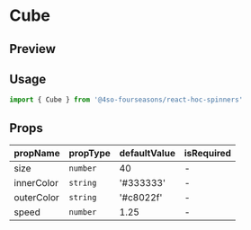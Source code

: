 # Cube

## Preview

<!-- STORY -->


## Usage

```js
import { Cube } from '@4so-fourseasons/react-hoc-spinners'
```


## Props

| propName   | propType | defaultValue | isRequired |
|------------|----------|--------------|------------|
| size       | `number` | 40           | -          |
| innerColor | `string` | '#333333'    | -          |
| outerColor | `string` | '#c8022f'    | -          |
| speed      | `number` | 1.25         | -          |
